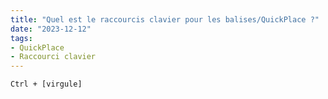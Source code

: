 ```yaml
---
title: "Quel est le raccourcis clavier pour les balises/QuickPlace ?"
date: "2023-12-12"
tags:
- QuickPlace
- Raccourci clavier
---
```


`Ctrl + [virgule]`
